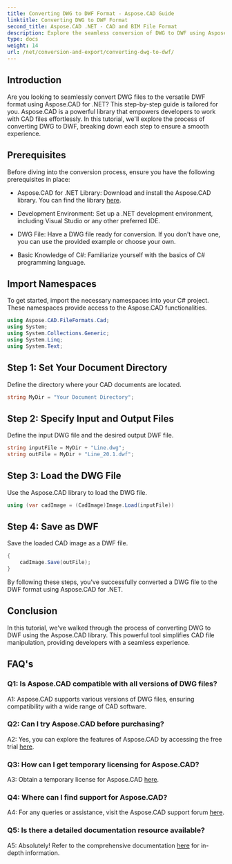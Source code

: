 ```yaml
---
title: Converting DWG to DWF Format - Aspose.CAD Guide
linktitle: Converting DWG to DWF Format
second_title: Aspose.CAD .NET - CAD and BIM File Format
description: Explore the seamless conversion of DWG to DWF using Aspose.CAD for .NET. Follow our step-by-step guide for a hassle-free experience.
type: docs
weight: 14
url: /net/conversion-and-export/converting-dwg-to-dwf/
---
```

## Introduction

Are you looking to seamlessly convert DWG files to the versatile DWF format using Aspose.CAD for .NET? This step-by-step guide is tailored for you. Aspose.CAD is a powerful library that empowers developers to work with CAD files effortlessly. In this tutorial, we'll explore the process of converting DWG to DWF, breaking down each step to ensure a smooth experience.

## Prerequisites

Before diving into the conversion process, ensure you have the following prerequisites in place:

- Aspose.CAD for .NET Library: Download and install the Aspose.CAD library. You can find the library [here](https://releases.aspose.com/cad/net/).

- Development Environment: Set up a .NET development environment, including Visual Studio or any other preferred IDE.

- DWG File: Have a DWG file ready for conversion. If you don't have one, you can use the provided example or choose your own.

- Basic Knowledge of C#: Familiarize yourself with the basics of C# programming language.

## Import Namespaces

To get started, import the necessary namespaces into your C# project. These namespaces provide access to the Aspose.CAD functionalities.

```csharp
using Aspose.CAD.FileFormats.Cad;
using System;
using System.Collections.Generic;
using System.Linq;
using System.Text;
```

## Step 1: Set Your Document Directory

Define the directory where your CAD documents are located.

```csharp
string MyDir = "Your Document Directory";
```

## Step 2: Specify Input and Output Files

Define the input DWG file and the desired output DWF file.

```csharp
string inputFile = MyDir + "Line.dwg";
string outFile = MyDir + "Line_20.1.dwf";
```

## Step 3: Load the DWG File

Use the Aspose.CAD library to load the DWG file.

```csharp
using (var cadImage = (CadImage)Image.Load(inputFile))
```

## Step 4: Save as DWF

Save the loaded CAD image as a DWF file.

```csharp
{
    cadImage.Save(outFile);
}
```

By following these steps, you've successfully converted a DWG file to the DWF format using Aspose.CAD for .NET.

## Conclusion

In this tutorial, we've walked through the process of converting DWG to DWF using the Aspose.CAD library. This powerful tool simplifies CAD file manipulation, providing developers with a seamless experience.

## FAQ's

### Q1: Is Aspose.CAD compatible with all versions of DWG files?

A1: Aspose.CAD supports various versions of DWG files, ensuring compatibility with a wide range of CAD software.

### Q2: Can I try Aspose.CAD before purchasing?

A2: Yes, you can explore the features of Aspose.CAD by accessing the free trial [here](https://releases.aspose.com/).

### Q3: How can I get temporary licensing for Aspose.CAD?

A3: Obtain a temporary license for Aspose.CAD [here](https://purchase.aspose.com/temporary-license/).

### Q4: Where can I find support for Aspose.CAD?

A4: For any queries or assistance, visit the Aspose.CAD support forum [here](https://forum.aspose.com/c/cad/19).

### Q5: Is there a detailed documentation resource available?

A5: Absolutely! Refer to the comprehensive documentation [here](https://reference.aspose.com/cad/net/) for in-depth information.
